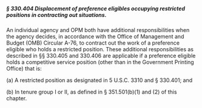 ##### § 330.404 Displacement of preference eligibles occupying restricted positions in contracting out situations. #####

An individual agency and OPM both have additional responsibilities when the agency decides, in accordance with the Office of Management and Budget (OMB) Circular A-76, to contract out the work of a preference eligible who holds a restricted position. These additional responsibilities as described in §§ 330.405 and 330.406 are applicable if a preference eligible holds a competitive service position (other than in the Government Printing Office) that is:

(a) A restricted position as designated in 5 U.S.C. 3310 and § 330.401; and

(b) In tenure group I or II, as defined in § 351.501(b)(1) and (2) of this chapter.